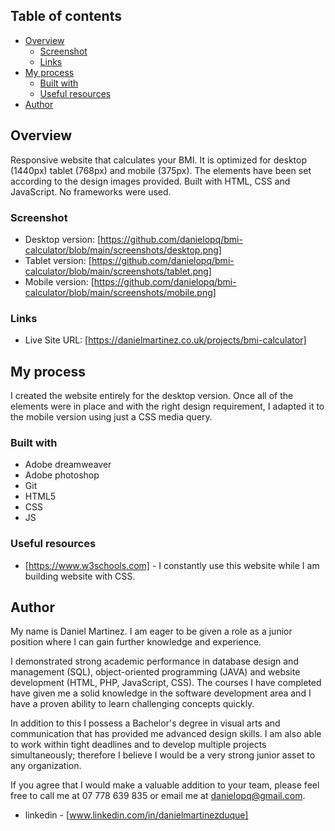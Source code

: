 

## Table of contents

- [Overview](#overview)
  - [Screenshot](#screenshot)
  - [Links](#links)
- [My process](#my-process)
  - [Built with](#built-with)
  - [Useful resources](#useful-resources)
- [Author](#author)


## Overview

Responsive website that calculates your BMI. It is optimized for desktop (1440px) tablet (768px) and mobile (375px). The elements have been set according to the design images provided. Built with HTML, CSS and JavaScript. No frameworks were used.

### Screenshot


- Desktop version: [https://github.com/danielopq/bmi-calculator/blob/main/screenshots/desktop.png]
- Tablet version: [https://github.com/danielopq/bmi-calculator/blob/main/screenshots/tablet.png]
- Mobile version: [https://github.com/danielopq/bmi-calculator/blob/main/screenshots/mobile.png]



### Links

- Live Site URL: [https://danielmartinez.co.uk/projects/bmi-calculator]

## My process

I created the website entirely for the desktop version. Once all of the elements were in place and with the right design requirement, I adapted it to the mobile version using just a CSS media query.

### Built with

- Adobe dreamweaver
- Adobe photoshop
- Git
- HTML5
- CSS
- JS

### Useful resources

- [https://www.w3schools.com] - I constantly use this website while I am building website with CSS.

## Author

My name is Daniel Martinez. I am eager to be given a role as a junior position where I can gain further knowledge and experience.

I demonstrated strong academic performance in database design and management (SQL), object-oriented programming (JAVA) and website development (HTML, PHP, JavaScript, CSS). The courses I have completed have given me a solid knowledge in the software development area and I have a proven ability to learn challenging concepts quickly.

In addition to this I possess a Bachelor's degree in visual arts and communication that has provided me advanced design skills. I am also able to work within tight deadlines and to develop multiple projects simultaneously; therefore I believe I would be a very strong junior asset to any organization.

If you agree that I would make a valuable addition to your team, please feel free to call me at 07 778 639 835 or email me at danielopq@gmail.com. 

- linkedin - [www.linkedin.com/in/danielmartinezduque]

